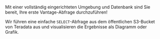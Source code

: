 Mit einer vollständig eingerichteten Umgebung und Datenbank sind Sie bereit, Ihre erste Vantage-Abfrage durchzuführen!

Wir führen eine einfache `SELECT`-Abfrage aus dem öffentlichen S3-Bucket von Teradata aus und visualisieren die Ergebnisse als Diagramm oder Grafik.
